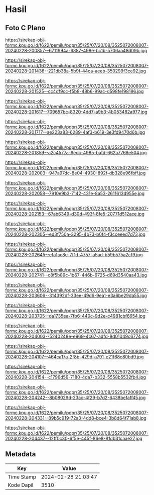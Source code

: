 # Hasil

## Foto C Plano

https://sirekap-obj-formc.kpu.go.id/f622/pemilu/pdpr/35/25/07/20/08/3525072008007-20240228-200857--6711994a-6387-498e-bc1b-5706aa48d09b.jpg

https://sirekap-obj-formc.kpu.go.id/f622/pemilu/pdpr/35/25/07/20/08/3525072008007-20240228-201436--221db38a-5b9f-44ca-aeeb-350299f3ce92.jpg

https://sirekap-obj-formc.kpu.go.id/f622/pemilu/pdpr/35/25/07/20/08/3525072008007-20240228-201525--cc4df9cc-f5b8-48b6-99ac-d598fe198196.jpg

https://sirekap-obj-formc.kpu.go.id/f622/pemilu/pdpr/35/25/07/20/08/3525072008007-20240228-201617--709657bc-8320-4dd7-a9b3-4b053482a977.jpg

https://sirekap-obj-formc.kpu.go.id/f622/pemilu/pdpr/35/25/07/20/08/3525072008007-20240228-201717--ae223a83-6289-4af3-b619-3e3fd9470d6b.jpg

https://sirekap-obj-formc.kpu.go.id/f622/pemilu/pdpr/35/25/07/20/08/3525072008007-20240228-201859--a2c4577a-9edc-4985-bafd-662a7768e504.jpg

https://sirekap-obj-formc.kpu.go.id/f622/pemilu/pdpr/35/25/07/20/08/3525072008007-20240228-202003--947a97dc-8e04-4930-892f-db328e96fbff.jpg

https://sirekap-obj-formc.kpu.go.id/f622/pemilu/pdpr/35/25/07/20/08/3525072008007-20240228-202058--7910e9b3-7142-431e-8a53-2611613d955e.jpg

https://sirekap-obj-formc.kpu.go.id/f622/pemilu/pdpr/35/25/07/20/08/3525072008007-20240228-202153--67ab6349-d30d-493f-8fe5-20771d512ace.jpg

https://sirekap-obj-formc.kpu.go.id/f622/pemilu/pdpr/35/25/07/20/08/3525072008007-20240228-202305--ed3f750a-3295-4b73-b0f4-f3cceeed7d73.jpg

https://sirekap-obj-formc.kpu.go.id/f622/pemilu/pdpr/35/25/07/20/08/3525072008007-20240228-202645--efa1ac8e-7f1d-4757-a5ad-b59b575a2cf9.jpg

https://sirekap-obj-formc.kpu.go.id/f622/pemilu/pdpr/35/25/07/20/08/3525072008007-20240228-202741--c8f5b89c-1b67-446b-9725-d69d3540aa43.jpg

https://sirekap-obj-formc.kpu.go.id/f622/pemilu/pdpr/35/25/07/20/08/3525072008007-20240228-203606--314392df-33ee-49d6-9ea1-e3a6be29da55.jpg

https://sirekap-obj-formc.kpu.go.id/f622/pemilu/pdpr/35/25/07/20/08/3525072008007-20240228-203705--da1735ea-7fb6-440c-9d2e-c4981cbf6654.jpg

https://sirekap-obj-formc.kpu.go.id/f622/pemilu/pdpr/35/25/07/20/08/3525072008007-20240228-204003--5240248e-e969-4c67-adfd-8d01049c6774.jpg

https://sirekap-obj-formc.kpu.go.id/f622/pemilu/pdpr/35/25/07/20/08/3525072008007-20240228-204107--464ca17a-2f8b-429d-a791-e21f68e80bd9.jpg

https://sirekap-obj-formc.kpu.go.id/f622/pemilu/pdpr/35/25/07/20/08/3525072008007-20240228-204154--c1796d56-7180-4da7-b332-5558b5532fb4.jpg

https://sirekap-obj-formc.kpu.go.id/f622/pemilu/pdpr/35/25/07/20/08/3525072008007-20240228-204242--8b08029d-23ac-4f29-b7d2-6438befaff45.jpg

https://sirekap-obj-formc.kpu.go.id/f622/pemilu/pdpr/35/25/07/20/08/3525072008007-20240228-204331--89b5c919-72a3-4dd8-bce4-3b8d64f71ab8.jpg

https://sirekap-obj-formc.kpu.go.id/f622/pemilu/pdpr/35/25/07/20/08/3525072008007-20240228-204437--12ff0c30-6f5e-445f-86e8-81db31caae27.jpg


## Metadata

| Key        | Value               |
| ---------- | ------------------- |
| Time Stamp | 2024-02-28 21:03:47 |
| Kode Dapil | 3510                |



